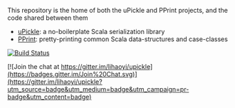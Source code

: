 This repository is the home of both the uPickle and PPrint projects, and the code shared between them

- [uPickle](https://lihaoyi.github.io/upickle-pprint/upickle): a no-boilerplate Scala serialization library
- [PPrint](https://lihaoyi.github.io/upickle-pprint/pprint): pretty-printing common Scala data-structures and case-classes

[![Build Status](https://travis-ci.org/lihaoyi/upickle-pprint.svg)](https://travis-ci.org/lihaoyi/upickle-pprint)




[![Join the chat at https://gitter.im/lihaoyi/upickle](https://badges.gitter.im/Join%20Chat.svg)](https://gitter.im/lihaoyi/upickle?utm_source=badge&utm_medium=badge&utm_campaign=pr-badge&utm_content=badge)
